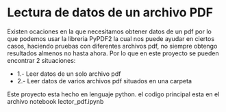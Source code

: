# Lectura de datos de un archivo PDF

Existen ocaciones en la que necesitamos obtener datos de un pdf por lo que podemos usar la libreria PyPDF2 la cual nos puede ayudar en ciertos casos, haciendo pruebas con diferentes archivos pdf, no siempre obtengo resultados almenos no hasta ahora.
Por lo que en este proyecto se pueden encontrar 2 situaciones:

- 1.- Leer datos de un solo archivo pdf
- 2.- Leer datos de varios archivos pdf situados en una carpeta

Este proyecto esta hecho en lenguaje python. el codigo principal esta en el archivo notebook lector_pdf.ipynb
